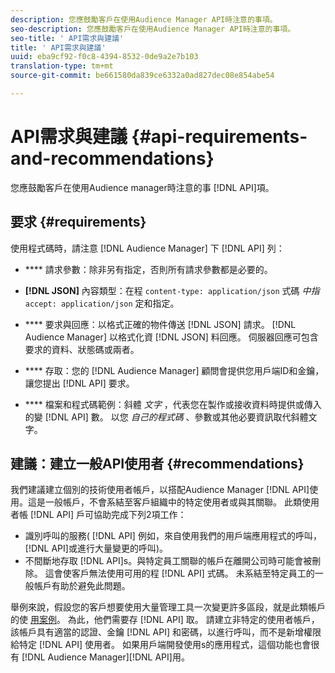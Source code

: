 ```yaml
---
description: 您應鼓勵客戶在使用Audience Manager API時注意的事項。
seo-description: 您應鼓勵客戶在使用Audience Manager API時注意的事項。
seo-title: ' API需求與建議'
title: ' API需求與建議'
uuid: eba9cf92-f0c8-4394-8532-0de9a2e7b103
translation-type: tm+mt
source-git-commit: be661580da839ce6332a0ad827dec08e854abe54

---
```



# API需求與建議 {#api-requirements-and-recommendations}

您應鼓勵客戶在使用Audience manager時注意的事 [!DNL API]項。

## 要求 {#requirements}

使用程式碼時，請注意 [!DNL Audience Manager] 下 [!DNL API] 列：

* **** 請求參數：除非另有指定，否則所有請求參數都是必要的。
* **[!DNL JSON]** 內容類型：在程 `content-type: application/json` 式碼 *中指*`accept: application/json` 定和指定。

* **** 要求與回應：以格式正確的物件傳送 [!DNL JSON] 請求。 [!DNL Audience Manager] 以格式化資 [!DNL JSON] 料回應。 伺服器回應可包含要求的資料、狀態碼或兩者。

* **** 存取：您的 [!DNL Audience Manager] 顧問會提供您用戶端ID和金鑰，讓您提出 [!DNL API] 要求。

* **** 檔案和程式碼範例：斜體 *文字* ，代表您在製作或接收資料時提供或傳入的變 [!DNL API] 數。 以您 *自己的程式碼* 、參數或其他必要資訊取代斜體文字。

## 建議：建立一般API使用者 {#recommendations}

我們建議建立個別的技術使用者帳戶，以搭配Audience Manager [!DNL API]使用。這是一般帳戶，不會系結至客戶組織中的特定使用者或與其關聯。 此類使用者帳 [!DNL API] 戶可協助完成下列2項工作：

* 識別呼叫的服務( [!DNL API] 例如，來自使用我們的用戶端應用程式的呼叫， [!DNL API]或進行大量變更的呼叫)。
* 不間斷地存取 [!DNL API]s。與特定員工關聯的帳戶在離開公司時可能會被刪除。 這會使客戶無法使用可用的程 [!DNL API] 式碼。 未系結至特定員工的一般帳戶有助於避免此問題。

舉例來說，假設您的客戶想要使用大量管理工具一次變更許多區段，就是此類帳戶的使 [用案例](https://docs.adobe.com/content/help/en/audience-manager/user-guide/reference/bult-management-tools/bulk-management-intro.html)。 為此，他們需要存 [!DNL API] 取。 請建立非特定的使用者帳戶，該帳戶具有適當的認證、金鑰 [!DNL API] 和密碼，以進行呼叫，而不是新增權限給特定 [!DNL API] 使用者。 如果用戶端開發使用s的應用程式，這個功能也會很有 [!DNL Audience Manager][!DNL API]用。
